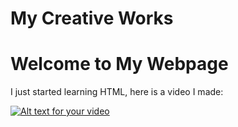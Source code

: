 # My Creative Works
<!DOCTYPE html>
<html>


</head>
<body>
  <h1>Welcome to My Webpage</h1>
  
  <p>I just started learning HTML, here is a video I made:</p>

[![Alt text for your video](https://img.youtube.com/vi/2SD4PBLhXIM/0.jpg)](http://www.youtube.com/watch?v=2SD4PBLhXIM)



  


  
</body>

</html>
